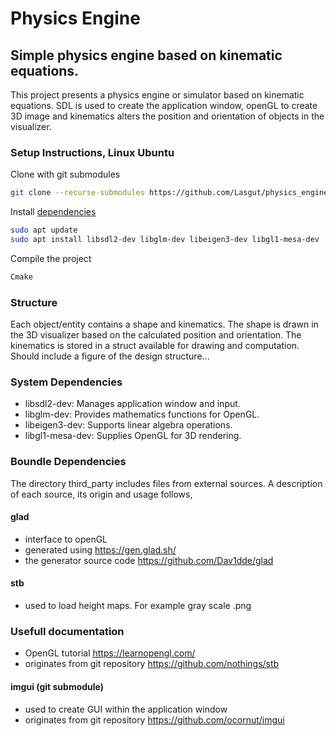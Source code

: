 # Physics Engine

## Simple physics engine based on kinematic equations.
This project presents a physics engine or simulator based on kinematic equations. SDL is used to create the application window, openGL to create 3D image and kinematics alters the position and orientation of objects in the visualizer.

### Setup Instructions, Linux Ubuntu
Clone with git submodules
```bash
git clone --recurse-submodules https://github.com/Lasgut/physics_engine.git
```
Install [dependencies](#system-dependencies)
```bash
sudo apt update
sudo apt install libsdl2-dev libglm-dev libeigen3-dev libgl1-mesa-dev
```
Compile the project
```bash
Cmake
```

### Structure
Each object/entity contains a shape and kinematics. The shape is drawn in the 3D visualizer based on the calculated position and orientation. The kinematics is stored in a struct available for drawing and computation. 
Should include a figure of the design structure...

### System Dependencies
* libsdl2-dev: Manages application window and input.
* libglm-dev: Provides mathematics functions for OpenGL.
* libeigen3-dev: Supports linear algebra operations.
* libgl1-mesa-dev: Supplies OpenGL for 3D rendering.

### Boundle Dependencies
The directory third_party includes files from external sources. A description of each source, its origin and usage follows,
#### glad  
* interface to openGL
* generated using https://gen.glad.sh/
* the generator source code https://github.com/Dav1dde/glad
#### stb 
* used to load height maps. For example gray scale .png

### Usefull documentation
* OpenGL tutorial https://learnopengl.com/
* originates from git repository https://github.com/nothings/stb
#### imgui (git submodule)
* used to create GUI within the application window
* originates from git repository https://github.com/ocornut/imgui
